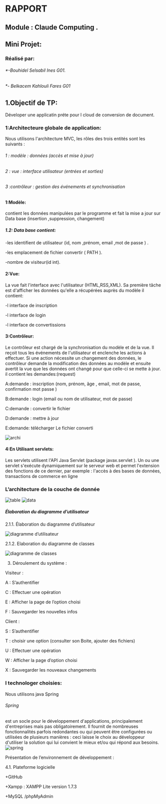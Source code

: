 # RAPPORT 
## Module : Claude Computing .	
## Mini Projet: 
### Réalisé par:
###### *-Bouhidel Selsabil Ines G01. 
###### *- Belkacem Kahlouli Fares G01

## 1.Objectif de TP: 
Déveloper une applicatin préte pour l cloud de conversion de document.

### 1:Architecteure globale de application:
Nous utilisons l'architecture MVC, les rôles des trois entités sont les suivants :

###### 1 :  modèle : données (accès et mise à jour)

###### 2 : vue : interface utilisateur (entrées et sorties)

###### 3 :contrôleur : gestion des événements et synchronisation

#### 1:Modèle:
contient les données manipulées par le programme et fait la mise a jour sur Data base (insertion ,suppression, changement)
##### 1.2:  Data base contient:
-les identifient de utilisateur (id, nom ,prénom, email ,mot de passe )  .

-les emplacement de fichier convertir ( PATH ).

-nombre de visiteur(id int).  
#### 2:Vue:
La vue fait l'interface avec l'utilisateur (HTML,RSS,XML).
Sa première tâche est d'afficher les données qu'elle a récupérées auprès du modèle il contient:

-l interface de inscription 

-l interface de login 

-l interface de convertissions 

#### 3:Contrôleur:
Le contrôleur est chargé de la synchronisation du modèle et de la vue.
Il reçoit tous les événements de l'utilisateur et enclenche les actions à effectuer. Si une action nécessite un changement des données, 
le contrôleur demande la modification des données au modèle et ensuite avertit la vue que les données ont changé pour que celle-ci se mette à jour.
il contient les demandes:(request)

A:demande : inscription (nom, prénom, âge , email, mot de passe, confirmation mot passe )

B:demande : login (email  ou nom de utilisateur, mot de passe)

C:demande : convertir le fichier

D:demande : mettre à jour 
      
E:demande: télécharger Le fichier converti

![archi](archi.png)

#### 4:En Utilisant servlets:
Les servlets utilisent l'API Java Servlet (package javax.servlet ). Un ou une servlet s'exécute dynamiquement sur le serveur web et permet l'extension des fonctions de ce dernier, par exemple : l'accès à des bases de données, transactions de commerce en ligne

### L’architecture de la couche de donnée
![table](table.png)
![data](data.png )
##### Élaboration du diagramme d’utilisateur 
2.1.1.  Élaboration du diagramme d’utilisateur 

![diagramme d’utilisateur](1.png)

2.1.2. Elaboration du diagramme de classes 
       
![ diagramme de classes](2.png)
 
3. Déroulement du système :

Visiteur :

A : S’authentifier

C : Effectuer une opération

E : Afficher la page de l’option choisi

F : Sauvegarder les nouvelles infos

Client :

S : S’authentifier

T : choisir une option (consulter son Boite, ajouter des fichiers)

U : Effectuer une opération

W : Afficher la page d’option choisi

X : Sauvegarder les nouveaux changements


### l technologer choisies:  
 Nous utilisons java Spring 
###### Spring 
est un socle pour le développement d'applications, principalement d'entreprises mais pas obligatoirement. Il fournit de nombreuses fonctionnalités parfois redondantes ou qui peuvent être configurées ou utilisées de plusieurs manières : ceci laisse le choix au développeur d'utiliser la solution qui lui convient le mieux et/ou qui répond aux besoins.
![spring](Spring.png)

Présentation de l’environnement de développement :

  4.1. Plateforme logicielle
  
 +GitHub
 
 +Xampp : XAMPP  Lite  version 1.7.3
 
 +MySQL /phpMyAdmin 






